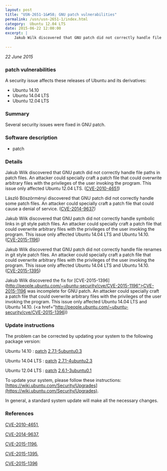 ```yaml
---
layout: post
title: "USN-2651-1&#58; GNU patch vulnerabilities"
permalink: /usn/usn-2651-1/index.html
category:  Ubuntu 12.04 LTS
date: 2015-06-22 12:00:00
excerpt: |
    Jakub Wilk discovered that GNU patch did not correctly handle file paths in patch files. An attacker could specially craft a patch file that could overwrite arbitrary files with the privileges of the user invoking the program. This issue only affected Ubuntu 12.04 LTS. ([CVE-2010-4651](http://people.ubuntu.com/~ubuntu-security/cve/CVE-2010-4651))
    
--- 
```

 
 

*22 June 2015*

### patch vulnerabilities

A security issue affects these releases of Ubuntu and its derivatives:

* Ubuntu 14.10
* Ubuntu 14.04 LTS
* Ubuntu 12.04 LTS

### Summary

Several security issues were fixed in GNU patch. 

### Software description

* patch 

### Details

Jakub Wilk discovered that GNU patch did not correctly handle file paths in patch files. An attacker could specially craft a patch file that could overwrite arbitrary files with the privileges of the user invoking the program. This issue only affected Ubuntu 12.04 LTS. ([CVE-2010-4651](http://people.ubuntu.com/~ubuntu-security/cve/CVE-2010-4651))

László Böszörményi discovered that GNU patch did not correctly handle some patch files. An attacker could specially craft a patch file that could cause a denial of service. ([CVE-2014-9637](http://people.ubuntu.com/~ubuntu-security/cve/CVE-2014-9637))

Jakub Wilk discovered that GNU patch did not correctly handle symbolic links in git style patch files. An attacker could specially craft a patch file that could overwrite arbitrary files with the privileges of the user invoking the program. This issue only affected Ubuntu 14.04 LTS and Ubuntu 14.10. ([CVE-2015-1196](http://people.ubuntu.com/~ubuntu-security/cve/CVE-2015-1196))

Jakub Wilk discovered that GNU patch did not correctly handle file renames in git style patch files. An attacker could specially craft a patch file that could overwrite arbitrary files with the privileges of the user invoking the program. This issue only affected Ubuntu 14.04 LTS and Ubuntu 14.10. ([CVE-2015-1395](http://people.ubuntu.com/~ubuntu-security/cve/CVE-2015-1395))

Jakub Wilk discovered the fix for [CVE-2015-1396](http://people.ubuntu.com/~ubuntu-security/cve/CVE-2015-1196">CVE-2015-1196</a> was incomplete for GNU patch. An attacker could specially craft a patch file that could overwrite arbitrary files with the privileges of the user invoking the program. This issue only affected Ubuntu 14.04 LTS and Ubuntu 14.10. (<a href="http://people.ubuntu.com/~ubuntu-security/cve/CVE-2015-1396)) 

### Update instructions

The problem can be corrected by updating your system to the following package version:

Ubuntu 14.10
 : [patch](https://launchpad.net/ubuntu/+source/patch) <span> [2.7.1-5ubuntu0.3](https://launchpad.net/ubuntu/+source/patch/2.7.1-5ubuntu0.3) </span> 

Ubuntu 14.04 LTS
 : [patch](https://launchpad.net/ubuntu/+source/patch) <span> [2.7.1-4ubuntu2.3](https://launchpad.net/ubuntu/+source/patch/2.7.1-4ubuntu2.3) </span> 

Ubuntu 12.04 LTS
 : [patch](https://launchpad.net/ubuntu/+source/patch) <span> [2.6.1-3ubuntu0.1](https://launchpad.net/ubuntu/+source/patch/2.6.1-3ubuntu0.1) </span> 

To update your system, please follow these instructions: [https://wiki.ubuntu.com/Security/Upgrades](https://wiki.ubuntu.com/Security/Upgrades).

In general, a standard system update will make all the necessary changes. 

### References

 
 [CVE-2010-4651](http://people.ubuntu.com/~ubuntu-security/cve/CVE-2010-4651), 

 [CVE-2014-9637](http://people.ubuntu.com/~ubuntu-security/cve/CVE-2014-9637), 

 [CVE-2015-1196](http://people.ubuntu.com/~ubuntu-security/cve/CVE-2015-1196), 

 [CVE-2015-1395](http://people.ubuntu.com/~ubuntu-security/cve/CVE-2015-1395), 

 [CVE-2015-1396](http://people.ubuntu.com/~ubuntu-security/cve/CVE-2015-1396)
 

